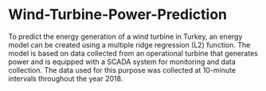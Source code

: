 # Wind-Turbine-Power-Prediction
To predict the energy generation of a wind turbine in Turkey, an energy model can be created using a multiple ridge regression (L2) function. The model is based on data collected from an operational turbine that generates power and is equipped with a SCADA system for monitoring and data collection. The data used for this purpose was collected at 10-minute intervals throughout the year 2018.
